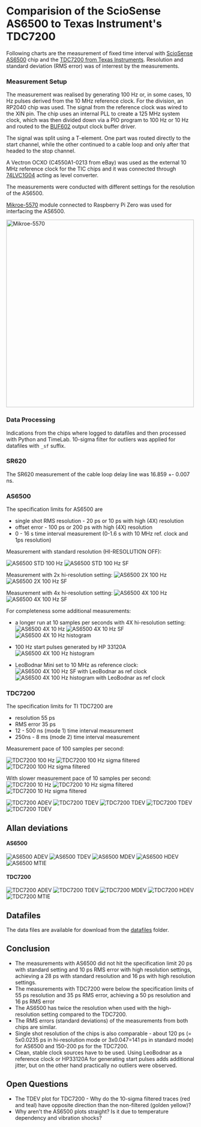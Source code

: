 # Comparision of the ScioSense AS6500 to Texas Instrument's TDC7200

Following charts are the measurement of fixed time interval with [ScioSense AS6500](https://www.sciosense.com/products/time-to-digital-converters/as6500-time-to-digital-converter/ "ScioSense AS6500") chip and the [TDC7200 from Texas Instruments](https://www.ti.com/product/TDC7200 "TI TDC7200").
Resolution and standard deviation (RMS error) was of interrest by the measurements.

### Measurement Setup

The measurement was realised by generating 100 Hz or, in some cases, 10 Hz pulses derived from the 10 MHz reference clock.
For the division, an RP2040 chip was used.
The signal from the reference clock was wired to the XIN pin.
The chip uses an internal PLL to create a 125 MHz system clock, which was then divided down via a PIO program to 100 Hz or 10 Hz and routed to the [BUF602](https://www.ti.com/product/BUF602 "BUF602") output clock buffer driver.

The signal was split using a T-element.
One part was routed directly to the start channel, while the other continued to a cable loop and only after that headed to the stop channel.

A Vectron OCXO (C4550A1-0213 from eBay) was used as the external 10 MHz reference clock for the TIC chips and it was connected through [74LVC1G04](https://www.nexperia.com/products/analog-logic-ics/logic/buffers-inverters-transceivers/inverters/series/74LVC1G04.html "Nexperia 74LVC1G04") acting as level converter.

The measurements were conducted with different settings for the resolution of the AS6500.

[Mikroe-5570](https://www.mikroe.com/tdc-2-click "Mikroe-5570") module connected to Raspberry Pi Zero was used for interfacing the AS6500.

<img alt="Mikroe-5570" src="images/Mikroe-5570.jpg" width=500 />

### Data Processing
Indications from the chips where logged to datafiles and then processed with Python and TimeLab.
10-sigma filter for outliers was applied for datafiles with `_sf` suffix.

### SR620
The SR620 measurement of the cable loop delay line was 16.859 +- 0.007 ns.

### AS6500
The specification limits for AS6500 are
- single shot RMS resolution - 20 ps or 10 ps with high (4X) resolution
- offset error - 100 ps or 200 ps with high (4X) resolution
- 0 - 16 s time interval measurement (0-1.6 s with 10 MHz ref. clock and 1ps resolution)

Measurement with standard resolution (HI-RESOLUTION OFF):

![AS6500 STD 100 Hz](images\AS_STD_100hz.png)
![AS6500 STD 100 Hz SF](images\AS_STD_100hz_sf.png)

Measurement with 2x hi-resolution setting:
![AS6500 2X 100 Hz](images\AS_2X_100hz.png)
![AS6500 2X 100 Hz SF](images\AS_2X_100hz_sf.png)

Measurement with 4x hi-resolution setting:
![AS6500 4X 100 Hz](images\AS_4X_100hz.png)
![AS6500 4X 100 Hz SF](images\AS_4X_100hz_sf.png)

For completeness some additional measurements:

- a longer run at 10 samples per seconds with 4X hi-resolution setting:
![AS6500 4X 10 Hz](images\AS_4X_10hz.png)
![AS6500 4X 10 Hz SF](images\AS_4X_10hz_sf.png)
![AS6500 4X 10 Hz histogram](images\AS_4X_10hz_hist.png)

- 100 Hz start pulses generated by HP 33120A
![AS6500 4X 100 Hz histogram](images\AS_H_4X_100hz_sf.png)

- LeoBodnar Mini set to 10 MHz as reference clock:
![AS6500 4X 100 Hz SF with LeoBodnar as ref clock](images\AS_LBH_4X_100hz_sf.png)
![AS6500 4X 100 Hz histogram with LeoBodnar as ref clock](images\AS_LBH_4X_100hz_hist.png)


### TDC7200
The specification limits for TI TDC7200 are
- resolution 55 ps
- RMS error 35 ps
- 12 - 500 ns (mode 1) time interval measurement 
- 250ns - 8 ms (mode 2) time interval measurement

Measurement pace of 100 samples per second:

![TDC7200 100 Hz](images\TDC_cal10_100hz.png)
![TDC7200 100 Hz sigma filtered](images\TDC_cal10_100hz_sf.png)
![TDC7200 100 Hz sigma filtered](images\TDC_cal10_100hz_sf_hist.png)

With slower measurement pace of 10 samples per second:
![TDC7200 10 Hz](images\TDC_cal10_10hz.png)
![TDC7200 10 Hz sigma filtered](images\TDC_cal10_10hz_sf.png)
![TDC7200 10 Hz sigma filtered](images\TDC_cal10_10hz_sf_hist.png)

![TDC7200 ADEV](images\TDC_ADEV.png)
![TDC7200 TDEV](images\TDC_TDEV.png)
![TDC7200 TDEV](images\TDC_HDEV.png)
![TDC7200 TDEV](images\TDC_MDEV.png)
![TDC7200 TDEV](images\TDC_MTIE.png)

## Allan deviations

#### AS6500
![AS6500 ADEV](images\AS_ADEV.png)
![AS6500 TDEV](images\AS_TDEV.png)
![AS6500 MDEV](images\AS_MDEV.png)
![AS6500 HDEV](images\AS_HDEV.png)
![AS6500 MTIE](images\AS_MTIE.png)

#### TDC7200
![TDC7200 ADEV](images\TDC_ADEV.png)
![TDC7200 TDEV](images\TDC_TDEV.png)
![TDC7200 MDEV](images\TDC_MDEV.png)
![TDC7200 HDEV](images\TDC_HDEV.png)
![TDC7200 MTIE](images\TDC_MTIE.png)

## Datafiles
The data files are available for download from the [datafiles](datafiles "datafiles") folder.

## Conclusion
- The measurements with AS6500 did not hit the specification limit 20 ps with standard setting and 10 ps RMS error with high resolution settings, achieving a 28 ps with standard resolution and 16 ps with high resolution settings.
- The measurements with TDC7200 were below the specification limits of 55 ps resolution and 35 ps RMS error, achieving a 50 ps resolution and 16 ps RMS error
- The AS6500 has twice the resolution when used with the high-resolution setting compared to the TDC7200.
- The RMS errors (standard deviations) of the measurements from both chips are similar.
- Single shot resolution of the chips is also comparable - about 120 ps (= 5x0.0235 ps in hi-resolution mode or 3x0.047=141 ps in standard mode) for AS6500 and 150-200 ps for the TDC7200.
- Clean, stable clock sources have to be used. Using LeoBodnar as a reference clock or HP33120A for generating start pulses adds additional jitter, but on the other hand practically no outliers were observed.

## Open Questions
- The TDEV plot for TDC7200 - Why do the 10-sigma filtered traces (red and teal) have opposite direction than the non-filtered (golden yellow)?
- Why aren't the AS6500 plots straight? Is it due to temperature dependency and vibration shocks?
